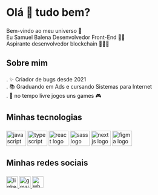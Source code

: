 <h1 align="left">Olá 👋 tudo bem?</h1>

###
<p align="left">Bem-vindo ao meu universo 🌌 <br>Eu Samuel Balena Desenvolvedor Front-End 🚀🚀 <br>Aspirante desenvolvedor blockchain 👨🏻‍💻</p>

###
<h2 align="left">Sobre mim</h2>

###
<p align="left">. ✨ Criador de bugs desde 2021<br>.  📚 Graduando em Ads e cursando Sistemas para Internet<br>.  🎲 no tempo livre jogos uns games 🎮</p>

###
<h2 align="left">Minhas tecnologias</h2>

###
<div align="left">
  <img src="https://cdn.jsdelivr.net/gh/devicons/devicon/icons/javascript/javascript-original.svg" height="40" width="52" alt="javascript logo"  />
  <img src="https://cdn.jsdelivr.net/gh/devicons/devicon/icons/typescript/typescript-original.svg" height="40" width="52" alt="typescript logo"  />
  <img src="https://cdn.jsdelivr.net/gh/devicons/devicon/icons/react/react-original.svg" height="40" width="52" alt="react logo"  />
  <img src="https://cdn.jsdelivr.net/gh/devicons/devicon/icons/sass/sass-original.svg" height="40" width="52" alt="sass logo"  />
  <img src="https://cdn.jsdelivr.net/gh/devicons/devicon/icons/nextjs/nextjs-original.svg" height="40" width="52" alt="nextjs logo"  />
  <img src="https://cdn.jsdelivr.net/gh/devicons/devicon/icons/figma/figma-original.svg" height="40" width="52" alt="figma logo"  />
</div>

###
<h2 align="left">Minhas redes sociais</h2>

###
<div align="left">
  <a href="https://www.linkedin.com/in/samuelbalena/" target="_blank">
    <img src="https://img.shields.io/static/v1?message=LinkedIn&logo=linkedin&label=&color=0077B5&logoColor=white&labelColor=&style=for-the-badge" height="30" alt="linkedin logo"  />
  </a>
  <a href="samucabalena@gmail.com" target="_blank">
    <img src="https://img.shields.io/static/v1?message=samucabalena@gmail.com&logo=gmail&label=&color=D14836&logoColor=white&labelColor=&style=for-the-badge" height="30" alt="gmail logo"  />
  </a>
  <a href="https://api.whatsapp.com/send?phone=5511953748908" target="_blank">
    <img src="https://img.shields.io/static/v1?message=Whatsapp&logo=whatsapp&label=&color=25D366&logoColor=white&labelColor=&style=for-the-badge" height="30" alt="whatsapp logo"  />
  </a>
</div>

###
